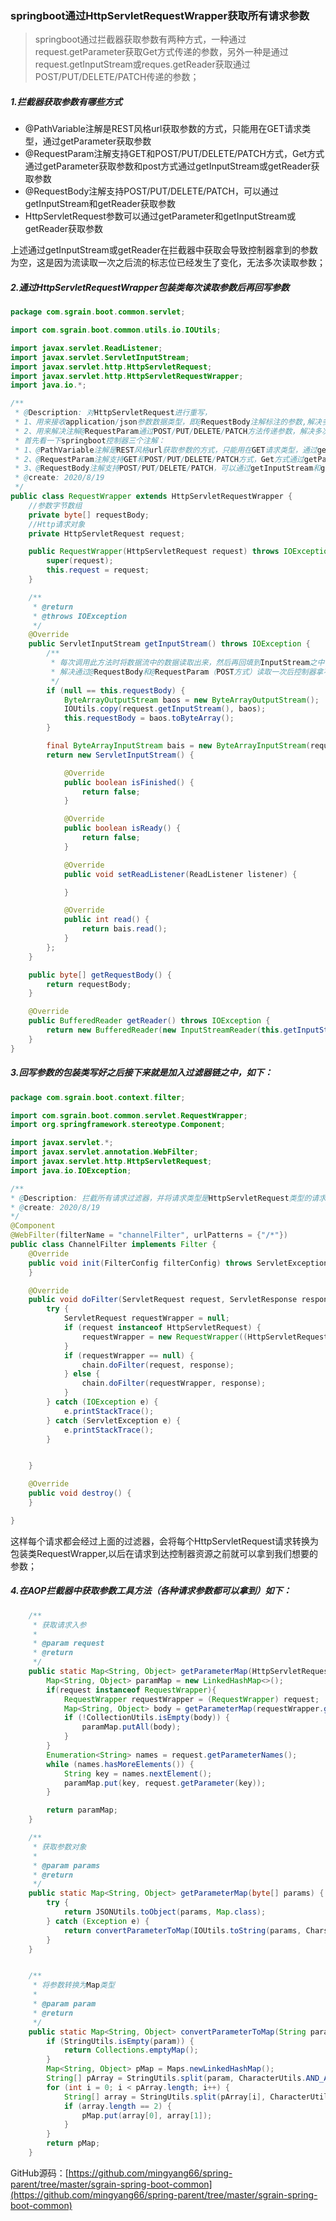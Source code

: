 ### springboot通过HttpServletRequestWrapper获取所有请求参数

> springboot通过拦截器获取参数有两种方式，一种通过request.getParameter获取Get方式传递的参数，另外一种是通过request.getInputStream或reques.getReader获取通过POST/PUT/DELETE/PATCH传递的参数；

##### 1.拦截器获取参数有哪些方式

- @PathVariable注解是REST风格url获取参数的方式，只能用在GET请求类型，通过getParameter获取参数
- @RequestParam注解支持GET和POST/PUT/DELETE/PATCH方式，Get方式通过getParameter获取参数和post方式通过getInputStream或getReader获取参数
- @RequestBody注解支持POST/PUT/DELETE/PATCH，可以通过getInputStream和getReader获取参数
- HttpServletRequest参数可以通过getParameter和getInputStream或getReader获取参数

上述通过getInputStream或getReader在拦截器中获取会导致控制器拿到的参数为空，这是因为流读取一次之后流的标志位已经发生了变化，无法多次读取参数；

##### 2.通过HttpServletRequestWrapper包装类每次读取参数后再回写参数

```java
package com.sgrain.boot.common.servlet;

import com.sgrain.boot.common.utils.io.IOUtils;

import javax.servlet.ReadListener;
import javax.servlet.ServletInputStream;
import javax.servlet.http.HttpServletRequest;
import javax.servlet.http.HttpServletRequestWrapper;
import java.io.*;

/**
 * @Description: 对HttpServletRequest进行重写，
 * 1、用来接收application/json参数数据类型，即@RequestBody注解标注的参数,解决多次读取问题
 * 2、用来解决注解@RequestParam通过POST/PUT/DELETE/PATCH方法传递参数，解决多次读取问题
 * 首先看一下springboot控制器三个注解：
 * 1、@PathVariable注解是REST风格url获取参数的方式，只能用在GET请求类型，通过getParameter获取参数
 * 2、@RequestParam注解支持GET和POST/PUT/DELETE/PATCH方式，Get方式通过getParameter获取参数和post方式通过getInputStream或getReader获取参数
 * 3、@RequestBody注解支持POST/PUT/DELETE/PATCH，可以通过getInputStream和getReader获取参数
 * @create: 2020/8/19
 */
public class RequestWrapper extends HttpServletRequestWrapper {
    //参数字节数组
    private byte[] requestBody;
    //Http请求对象
    private HttpServletRequest request;

    public RequestWrapper(HttpServletRequest request) throws IOException {
        super(request);
        this.request = request;
    }

    /**
     * @return
     * @throws IOException
     */
    @Override
    public ServletInputStream getInputStream() throws IOException {
        /**
         * 每次调用此方法时将数据流中的数据读取出来，然后再回填到InputStream之中
         * 解决通过@RequestBody和@RequestParam（POST方式）读取一次后控制器拿不到参数问题
         */
        if (null == this.requestBody) {
            ByteArrayOutputStream baos = new ByteArrayOutputStream();
            IOUtils.copy(request.getInputStream(), baos);
            this.requestBody = baos.toByteArray();
        }

        final ByteArrayInputStream bais = new ByteArrayInputStream(requestBody);
        return new ServletInputStream() {

            @Override
            public boolean isFinished() {
                return false;
            }

            @Override
            public boolean isReady() {
                return false;
            }

            @Override
            public void setReadListener(ReadListener listener) {

            }

            @Override
            public int read() {
                return bais.read();
            }
        };
    }

    public byte[] getRequestBody() {
        return requestBody;
    }

    @Override
    public BufferedReader getReader() throws IOException {
        return new BufferedReader(new InputStreamReader(this.getInputStream()));
    }
}
```

##### 3.回写参数的包装类写好之后接下来就是加入过滤器链之中，如下：

```java
package com.sgrain.boot.context.filter;

import com.sgrain.boot.common.servlet.RequestWrapper;
import org.springframework.stereotype.Component;

import javax.servlet.*;
import javax.servlet.annotation.WebFilter;
import javax.servlet.http.HttpServletRequest;
import java.io.IOException;

/**
* @Description: 拦截所有请求过滤器，并将请求类型是HttpServletRequest类型的请求替换为自定义{@link com.sgrain.boot.common.servlet.RequestWrapper}
* @create: 2020/8/19
*/
@Component
@WebFilter(filterName = "channelFilter", urlPatterns = {"/*"})
public class ChannelFilter implements Filter {
    @Override
    public void init(FilterConfig filterConfig) throws ServletException {
    }

    @Override
    public void doFilter(ServletRequest request, ServletResponse response, FilterChain chain) {
        try {
            ServletRequest requestWrapper = null;
            if (request instanceof HttpServletRequest) {
                requestWrapper = new RequestWrapper((HttpServletRequest) request);
            }
            if (requestWrapper == null) {
                chain.doFilter(request, response);
            } else {
                chain.doFilter(requestWrapper, response);
            }
        } catch (IOException e) {
            e.printStackTrace();
        } catch (ServletException e) {
            e.printStackTrace();
        }


    }

    @Override
    public void destroy() {
    }

}

```

这样每个请求都会经过上面的过滤器，会将每个HttpServletRequest请求转换为包装类RequestWrapper,以后在请求到达控制器资源之前就可以拿到我们想要的参数；

##### 4.在AOP拦截器中获取参数工具方法（各种请求参数都可以拿到）如下：

```java
    /**
     * 获取请求入参
     *
     * @param request
     * @return
     */
    public static Map<String, Object> getParameterMap(HttpServletRequest request) {
        Map<String, Object> paramMap = new LinkedHashMap<>();
        if(request instanceof RequestWrapper){
            RequestWrapper requestWrapper = (RequestWrapper) request;
            Map<String, Object> body = getParameterMap(requestWrapper.getRequestBody());
            if (!CollectionUtils.isEmpty(body)) {
                paramMap.putAll(body);
            }
        }
        Enumeration<String> names = request.getParameterNames();
        while (names.hasMoreElements()) {
            String key = names.nextElement();
            paramMap.put(key, request.getParameter(key));
        }

        return paramMap;
    }

    /**
     * 获取参数对象
     *
     * @param params
     * @return
     */
    public static Map<String, Object> getParameterMap(byte[] params) {
        try {
            return JSONUtils.toObject(params, Map.class);
        } catch (Exception e) {
            return convertParameterToMap(IOUtils.toString(params, CharsetUtils.UTF_8));
        }
    }


    /**
     * 将参数转换为Map类型
     *
     * @param param
     * @return
     */
    public static Map<String, Object> convertParameterToMap(String param) {
        if (StringUtils.isEmpty(param)) {
            return Collections.emptyMap();
        }
        Map<String, Object> pMap = Maps.newLinkedHashMap();
        String[] pArray = StringUtils.split(param, CharacterUtils.AND_AIGN);
        for (int i = 0; i < pArray.length; i++) {
            String[] array = StringUtils.split(pArray[i], CharacterUtils.EQUAL_SIGN);
            if (array.length == 2) {
                pMap.put(array[0], array[1]);
            }
        }
        return pMap;
    }
```

GitHub源码：[https://github.com/mingyang66/spring-parent/tree/master/sgrain-spring-boot-common](https://github.com/mingyang66/spring-parent/tree/master/sgrain-spring-boot-common)
